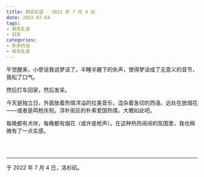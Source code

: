 ```yaml
---
title: 胡言乱语 - 2022 年 7 月 4 日
date: 2022-07-04
tags:
- 胡言乱语
- 旧友
categories:
- 多余的话
- 胡言乱语
---
```


午觉醒来，小廖说我说梦话了。半睡半醒下的失声，使得梦话成了无意义的音节，我松了口气。

然后打车回家，然后发呆。

今天是独立日，外面放着热情洋溢的拉美音乐，混杂着急切的西语。远处在放烟花——或者是鸣枪庆祝。淳朴街区的朴素爱国热情，大概如此吧。

每晚都有犬吠，每晚都有烟花（或许是枪声）。在这种热热闹闹的氛围里，我也稍微有了一点实感。

<br>

<br>

------

于 2022 年 7 月 4 日，洛杉矶。

